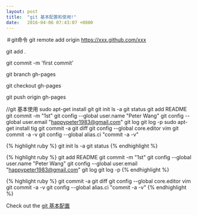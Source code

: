 ```yaml
---
layout: post
title:  "git 基本配置和使用!"
date:   2016-04-06 07:43:07 +0800
---
```

＃git命令
git remote add origin https://xxx.github.com/xxx

git add .

git commit -m 'first commit'

git branch gh-pages

git checkout gh-pages

git push origin gh-pages



//git 基本使用
  sudo apt-get install git
  git init
  ls -a
  git status
  git add README
  git commit -m "1st"
  git config --global user.name "Peter Wang"
  git config --global user.email "happypeter1983@gmail.com"
  git log
  git log -p
  sudo apt-get install tig
  git commit -a
  git diff
  git config --global core.editor vim
  git commit -a -v
  git config --global alias.ci "commit -a -v"

{% highlight ruby %}
git init
ls -a
git status
{% endhighlight %}

{% highlight ruby %}
git add README
git commit -m "1st"
git config --global user.name "Peter Wang"
git config --global user.email "happypeter1983@gmail.com"
git log
git log -p
{% endhighlight %}

{% highlight ruby %}
git commit -a
git diff
git config --global core.editor vim
git commit -a -v
git config --global alias.ci "commit -a -v"
{% endhighlight %}

Check out the [git 基本配置][git basic]

[git basic]: http://haoduoshipin.com/v/4
